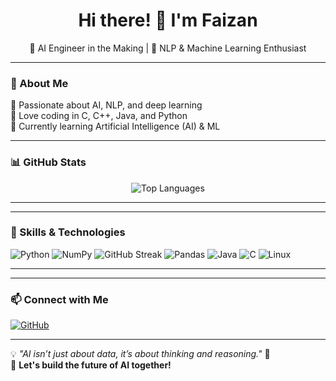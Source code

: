 <h1 align="center">Hi there! 👋 I'm Faizan</h1>

<p align="center">
  🚀 AI Engineer in the Making | 🧠 NLP & Machine Learning Enthusiast 
</p>

---

### 🧠 About Me  
🔹 Passionate about AI, NLP, and deep learning  
🔹 Love coding in C, C++, Java, and Python  
🔹 Currently learning  Artificial Intelligence (AI) &  ML  

---

### 📊 GitHub Stats  
<p align="center">
<img src="https://github-readme-stats-sigma-five.vercel.app/api/top-langs/?username=Faizanfarhad&layout=compact&theme=tokyonight" alt="Top Languages" />
</p>

---


---

### 🚀 Skills & Technologies  
![Python](https://img.shields.io/badge/Python-FFD43B?style=for-the-badge&logo=python&logoColor=blue)
![NumPy](https://img.shields.io/badge/NumPy-013243?style=for-the-badge&logo=numpy&logoColor=white)
![GitHub Streak](https://img.shields.io/badge/GitHub%20Streak-Active-blue?style=for-the-badge)
![Pandas](https://img.shields.io/badge/Pandas-150458?style=for-the-badge&logo=pandas&logoColor=white)
![Java](https://img.shields.io/badge/Java-ED8B00?style=for-the-badge&logo=java&logoColor=white)
![C](https://img.shields.io/badge/C-00599C?style=for-the-badge&logo=c&logoColor=white)
![Linux](https://img.shields.io/badge/Linux-FCC624?style=for-the-badge&logo=linux&logoColor=black)

---

 

---

### 📫 Connect with Me  
[![GitHub](https://img.shields.io/badge/GitHub-black?style=for-the-badge&logo=github)](https://github.com/Faizanfarhad)

---

💡 _"AI isn’t just about data, it’s about thinking and reasoning."_ 🚀  
🔗 **Let's build the future of AI together!**  
